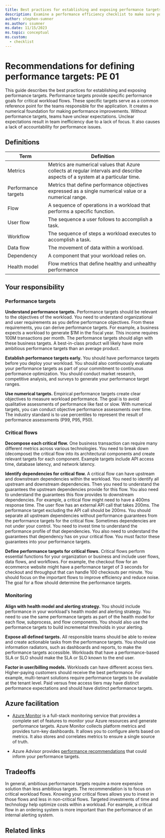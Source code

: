 ```yaml
---
title: Best practices for establishing and exposing performance targets
description: Examine a performance efficiency checklist to make sure your workload can scale. Review application design, data management, and implementation guidance.
author: stephen-sumner
ms.author: ssumner
ms.date: 11/15/2023
ms.topic: conceptual
ms.custom:
  - checklist
---
```


# Recommendations for defining performance targets: PE 01

This guide describes the best practices for establishing and exposing performance targets. Performance targets provide specific performance goals for critical workload flows. These specific targets serve as a common reference point for the teams responsible for the application. It creates a numerical foundation for making performance improvements. Without performance targets, teams have unclear expectations. Unclear expectations result in team inefficiency due to a lack of focus. It also causes a lack of accountability for performance issues.

## Definitions

|  Term|                  Definition|
|-|-|
  |Metrics|               Metrics are numerical values that Azure collects at regular intervals and describe aspects of a system at a particular time.
  |Performance targets|   Metrics that define performance objectives expressed as a single numerical value or a numerical range.|
  |Flow|                  A sequence of operations in a workload that performs a specific function.|
  |User flow             |The sequence a user follows to accomplish a task.|
|Workflow          |    The sequence of steps a workload executes to accomplish a task.|
  |Data flow|             The movement of data within a workload.|
|Dependency            |A component that your workload relies on.|
  |Health model         | Flow metrics that define healthy and unhealthy performance|

## Your responsibility

### Performance targets

**Understand performance targets.** Performance targets should be relevant to the objectives of the workload. You need to understand organizational and user requirements as you define performance objectives. From these requirements, you can derive performance targets. For example, a business expects a workload to generate \$1M in the fiscal year. This income requires 100M transactions per month. The performance targets should align with these business targets. A best-in-class product will likely have more ambitious performance targets than an average product.

**Establish performance targets early.** You should have performance targets before you deploy your workload. You should also continuously evaluate your performance targets as part of your commitment to continuous performance optimization. You should conduct market research, competitive analysis, and surveys to generate your performance target ranges.

**Use numerical targets.** Empirical performance targets create clear objectives to measure workload performance. The goal is to avoid qualitative assessments of performance like fast or slow. With numerical targets, you can conduct objective performance assessments over time. The industry standard is to use percentiles to represent the result of performance assessments (P99, P95, P50).

### Critical flows 

**Decompose each critical flow.** One business transaction can require many different metrics across various technologies. You need to break down (decompose) the critical flow into its architectural components and create relevant targets for each component. Example targets include API access time, database latency, and network latency.

**Identify dependencies for critical flow.** A critical flow can have upstream and downstream dependencies within the workload. You need to identify all upstream and downstream dependencies. Then you need to understand the guarantees the upstream dependencies provide for this flow. You also need to understand the guarantees this flow provides to downstream dependencies. For example, a critical flow might need to have a 400ms response time. The user flow has an external API call that takes 200ms. The performance target excluding the API call should be 200ms. You should separate all upstream dependencies without performance guarantees from the performance targets for the critical flow. Sometimes dependencies are not under your control. You need to invest time to understand the performance profile of that dependencies. You also need to understand the guarantees that dependency has on your critical flow. You must factor these guarantees into your performance targets.

**Define performance targets for critical flows.** Critical flows perform essential functions for your organization or business and include user flows, data flows, and workflows. For example, the checkout flow for an ecommerce website might have a performance target of 3 seconds for checkout and throughput that can handle 100 checkouts per minute. You should focus on the important flows to improve efficiency and reduce noise. The goal for a flow should determine the performance targets.

### Monitoring 

**Align with health model and alerting strategy.** You should include performance in your workload's health model and alerting strategy. You need to use the same performance targets as part of the health model for each flow, subprocess, and flow components. You should also use the performance targets to build incremental thresholds in your alerting.

**Expose all defined targets.** All responsible teams should be able to review and create actionable tasks from the performance targets. You should use information radiators, such as dashboards and reports, to make the performance targets accessible. Workloads that have a performance-based SLA or SLO should make the SLA or SLO known to the end user.

**Factor in user/billing models.** Workloads can have different access tiers. Higher-paying customers should receive the best performance. For example, multi-tenant solutions require performance targets to be available at the tenant level. Paid versus free access tiers may have distinct performance expectations and should have distinct performance targets.

## Azure facilitation

-   [Azure Monitor](/azure/azure-monitor/overview) is a full-stack monitoring service that provides a complete set of features to monitor your Azure resources and generate performance targets. Azure Monitor collects platform metrics and provides turn-key dashboards. It allows you to configure alerts based on metrics. It also stores and correlates metrics to ensure a single source of truth.

-   Azure Advisor provides [performance recommendations](/azure/advisor/advisor-performance-recommendations) that could inform your performance targets.

## Tradeoffs

In general, ambitious performance targets require a more expensive solution than less ambitious targets. The recommendation is to focus on critical workload flows. Knowing your critical flows allows you to invest in those flows and less in non-critical flows. Targeted investments of time and technology help optimize costs within a workload. For example, a critical flow in an ordering system is more important than the performance of an internal alerting system.

## Related links

